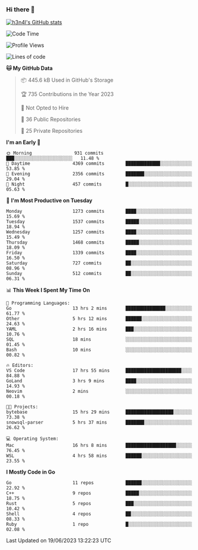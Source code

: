 ### Hi there 👋

[![h3n4l's GitHub stats](https://github-readme-stats.vercel.app/api?username=h3n4l&count_private=true&show_icons=true&theme=radical)](https://github.com/h3n4l/github-readme-stats)

<!--START_SECTION:waka-->
![Code Time](http://img.shields.io/badge/Code%20Time-1%2C330%20hrs%2019%20mins-blue)

![Profile Views](http://img.shields.io/badge/Profile%20Views-0-blue)

![Lines of code](https://img.shields.io/badge/From%20Hello%20World%20I%27ve%20Written-3.5%20million%20lines%20of%20code-blue)

**🐱 My GitHub Data** 

> 📦 445.6 kB Used in GitHub's Storage 
 > 
> 🏆 735 Contributions in the Year 2023
 > 
> 🚫 Not Opted to Hire
 > 
> 📜 36 Public Repositories 
 > 
> 🔑 25 Private Repositories 
 > 
**I'm an Early 🐤** 

```text
🌞 Morning                931 commits         ███░░░░░░░░░░░░░░░░░░░░░░   11.48 % 
🌆 Daytime                4369 commits        █████████████░░░░░░░░░░░░   53.85 % 
🌃 Evening                2356 commits        ███████░░░░░░░░░░░░░░░░░░   29.04 % 
🌙 Night                  457 commits         █░░░░░░░░░░░░░░░░░░░░░░░░   05.63 % 
```
📅 **I'm Most Productive on Tuesday** 

```text
Monday                   1273 commits        ████░░░░░░░░░░░░░░░░░░░░░   15.69 % 
Tuesday                  1537 commits        █████░░░░░░░░░░░░░░░░░░░░   18.94 % 
Wednesday                1257 commits        ████░░░░░░░░░░░░░░░░░░░░░   15.49 % 
Thursday                 1468 commits        █████░░░░░░░░░░░░░░░░░░░░   18.09 % 
Friday                   1339 commits        ████░░░░░░░░░░░░░░░░░░░░░   16.50 % 
Saturday                 727 commits         ██░░░░░░░░░░░░░░░░░░░░░░░   08.96 % 
Sunday                   512 commits         ██░░░░░░░░░░░░░░░░░░░░░░░   06.31 % 
```


📊 **This Week I Spent My Time On** 

```text
💬 Programming Languages: 
Go                       13 hrs 2 mins       ███████████████░░░░░░░░░░   61.77 % 
Other                    5 hrs 12 mins       ██████░░░░░░░░░░░░░░░░░░░   24.63 % 
YAML                     2 hrs 16 mins       ███░░░░░░░░░░░░░░░░░░░░░░   10.76 % 
SQL                      18 mins             ░░░░░░░░░░░░░░░░░░░░░░░░░   01.45 % 
Bash                     10 mins             ░░░░░░░░░░░░░░░░░░░░░░░░░   00.82 % 

🔥 Editors: 
VS Code                  17 hrs 55 mins      █████████████████████░░░░   84.88 % 
GoLand                   3 hrs 9 mins        ████░░░░░░░░░░░░░░░░░░░░░   14.93 % 
Neovim                   2 mins              ░░░░░░░░░░░░░░░░░░░░░░░░░   00.18 % 

🐱‍💻 Projects: 
bytebase                 15 hrs 29 mins      ██████████████████░░░░░░░   73.38 % 
snowsql-parser           5 hrs 37 mins       ███████░░░░░░░░░░░░░░░░░░   26.62 % 

💻 Operating System: 
Mac                      16 hrs 8 mins       ███████████████████░░░░░░   76.45 % 
WSL                      4 hrs 58 mins       ██████░░░░░░░░░░░░░░░░░░░   23.55 % 
```

**I Mostly Code in Go** 

```text
Go                       11 repos            ██████░░░░░░░░░░░░░░░░░░░   22.92 % 
C++                      9 repos             █████░░░░░░░░░░░░░░░░░░░░   18.75 % 
Rust                     5 repos             ███░░░░░░░░░░░░░░░░░░░░░░   10.42 % 
Shell                    4 repos             ██░░░░░░░░░░░░░░░░░░░░░░░   08.33 % 
Ruby                     1 repo              █░░░░░░░░░░░░░░░░░░░░░░░░   02.08 % 
```




 Last Updated on 19/06/2023 13:22:23 UTC
<!--END_SECTION:waka-->

